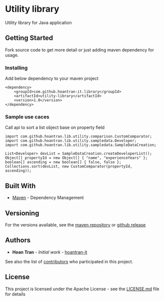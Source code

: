 # Utility library

Utility library for Java application

## Getting Started

Fork source code to get more detail or just adding maven dependency for usage.

### Installing

Add below dependency to your maven project

```
<dependency>
    <groupId>com.github.hoantran-it.library</groupId>
    <artifactId>utility-library</artifactId>
    <version>1.0</version>
</dependency>
```

### Sample use caces

Call api to sort a list object base on property field

```
import com.github.hoantran.lib.utility.comparison.CustomComparator;
import com.github.hoantran.lib.utility.sampledata.Developer;
import com.github.hoantran.lib.utility.sampledata.SampleDataCreation;
```

```
List<Developer> devList = SampleDataCreation.createDeveloperList();
Object[] propertyId = new Object[] { "name", "experienceYears" };
boolean[] ascending = new boolean[] { false, false };
Collections.sort(devList, new CustomComparator(propertyId, ascending));
```

## Built With

* [Maven](https://maven.apache.org/) - Dependency Management

## Versioning

For the versions available, see the [maven repository](http://search.maven.org/#search%7Cga%7C1%7Ca%3A%22utility-library%22) or [github release](https://github.com/hoantran-it/utility-library/releases)

## Authors

* **Hoan Tran** - *Initial work* - [hoantran-it](https://github.com/hoantran-it)

See also the list of [contributors](https://github.com/hoantran-it/utility-library/graphs/contributors) who participated in this project.

## License

This project is licensed under the Apache License - see the [LICENSE.md](LICENSE.md) file for details
